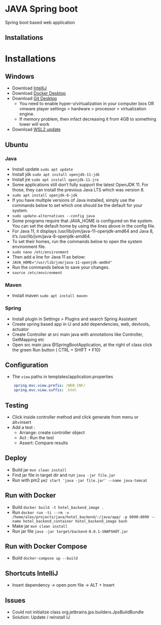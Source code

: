 JAVA Spring boot
================
Spring boot based web application

## Installations

# Installations
## Windows
- Download [IntelliJ](https://www.jetbrains.com/idea/download/download-thanks.html?platform=windows)
- Download [Docker Desktop](https://docs.docker.com/docker-for-windows/install/)
- Download [Git Desktop](https://git-scm.com/download/win)
    - You need to enable hyper-v/virtualization in your computer bios OR vmware player settings > hardware > processor > virtualization engine.
    - If memory problem, then infact decreasing it from 4GB to something lower will work
- Download [WSL2 update](org.openfx)


## Ubuntu

### Java
- Install update `sudo apt update`
- Install jdk `sudo apt install openjdk-11-jdk`
- Install jre `sudo apt install openjdk-11-jre`
- Some applications still don’t fully support the latest OpenJDK 11. For those, they can install the previous Java LTS which was version 8.
- `sudo apt install openjdk-8-jdk`
- If you have multiple versions of Java installed, simply use the commands below to set which one should be the default for your system.
- `sudo update-alternatives --config java`
- Some programs require that JAVA_HOME is configured on the system. You can set the default home by using the lines above in the config file.
- For Java 11, it displays /usr/lib/jvm/java-11-openjdk-amd64 and Java 8, it’s /usr/lib/jvm/java-8-openjdk-amd64.
- To set their homes, run the commands below to open the system environment file.
- `sudo nano /etc/environment`
- Then add a line for Java 11 as below:
- `JAVA_HOME="/usr/lib/jvm/java-11-openjdk-amd64"`
- Run the commands below to save your changes.
- `source /etc/environment`

### Maven
- Install maven `sudo apt install maven`
 

### Spring
- Install plugin in Settings > Plugins and search Spring Assistant
- Create spring based app in IJ and add dependencies, web, devtools, actuator
- Create Controller at src main java with annotations like Controller, GetMapping etc
- Open src main java @SpringBootApplication, at the right of class click the green Run button ( CTRL + SHIFT + F10) 


## Configuration
- The `view` paths in templates/application.properties
```yaml
    spring.mvc.view.prefix: /WEB-INF/
    spring.mvc.view.suffix: .html
```

## Testing
- Click inside controller method and click generate from menu or alt+insert
- Add a test : 
    - Arrange: create controller object
    - Act : Run the test
    - Assert: Compare results


## Deploy
- Build jar `mvn clean install`
- Find jar file in target dir and run `java -jar file.jar`
- Run with pm2 `pm2 start 'java -jar file.jar' --name java-tomcat`


## Run with Docker
- Build `docker build -t hotel_backend_image .`
- Run `docker run -ti --rm -v /home/alex/projects/java/hotel_backend/:/java/app/ -p 8090:8090 --name hotel_backend_container hotel_backend_image bash`
- Make jar `mvn clean install`
- Run jar file `java -jar target/backend-0.0.1-SNAPSHOT.jar`

## Run with Docker Compose
- Build `docker-compose up --build`


## Shortcuts IntelliJ
- Insert dependency -> open pom file -> ALT + Insert


## Issues
- Could not initialize class org.jetbrains.jps.builders.JpsBuildBundle
- Solution: Update / reinstall IJ
